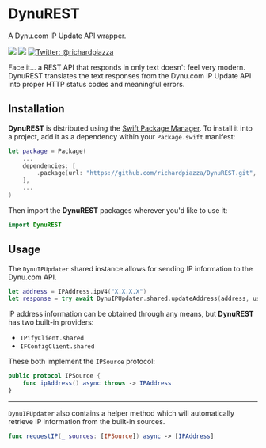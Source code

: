 # DynuREST

A Dynu.com IP Update API wrapper.

<p>
    <img src="https://github.com/richardpiazza/DynuREST/workflows/Swift/badge.svg?branch=main" />
    <img src="https://img.shields.io/badge/Swift-5.3-orange.svg" />
    <a href="https://twitter.com/richardpiazza">
        <img src="https://img.shields.io/badge/twitter-@richardpiazza-blue.svg?style=flat" alt="Twitter: @richardpiazza" />
    </a>
</p>

Face it... a REST API that responds in only text doesn't feel very modern. DynuREST translates the text responses from the Dynu.com IP 
Update API into proper HTTP status codes and meaningful errors.

## Installation

**DynuREST** is distributed using the [Swift Package Manager](https://swift.org/package-manager). To install it into a project, add it as a 
dependency within your `Package.swift` manifest:

```swift
let package = Package(
    ...
    dependencies: [
        .package(url: "https://github.com/richardpiazza/DynuREST.git", from: "3.0.0")
    ],
    ...
)
```

Then import the **DynuREST** packages wherever you'd like to use it:

```swift
import DynuREST
```

## Usage

The `DynuIPUpdater` shared instance allows for sending IP information to the Dynu.com API.

```swift
let address = IPAddress.ipV4("X.X.X.X")
let response = try await DynuIPUpdater.shared.updateAddress(address, using: .basic("username", "password"))
```

IP address information can be obtained through any means, but **DynuREST** has two built-in providers:
* `IPifyClient.shared`
* `IFConfigClient.shared`

These both implement the `IPSource` protocol:
```swift
public protocol IPSource {
    func ipAddress() async throws -> IPAddress
}
```

---

`DynuIPUpdater` also contains a helper method which will automatically retrieve IP information from the built-in sources.
```swift
func requestIP(_ sources: [IPSource]) async -> [IPAddress]
```
